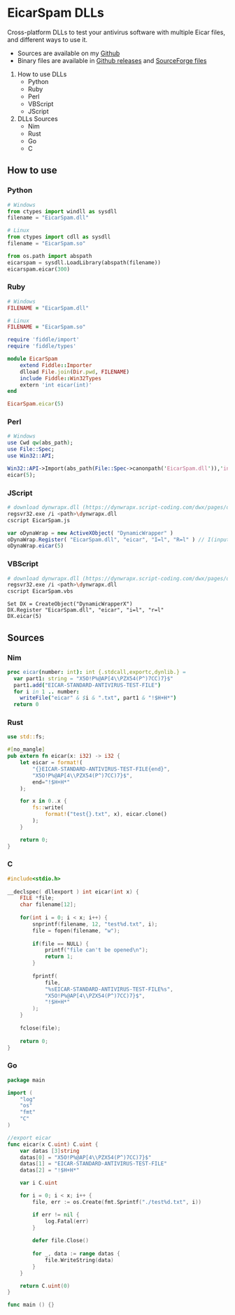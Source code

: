# EicarSpam DLLs

Cross-platform DLLs to test your antivirus software with multiple Eicar files, and different ways to use it.

 - Sources are available on my [Github](https://github.com/mauricelambert/EicarSpam/tree/main/DLL)
 - Binary files are available in [Github releases](https://github.com/mauricelambert/EicarSpam/releases/latest/) and [SourceForge files](https://sourceforge.net/projects/eicarspam/files/DLLs/)

1) How to use DLLs
    - Python
    - Ruby
    - Perl
    - VBScript
    - JScript
2) DLLs Sources
    - Nim
    - Rust
    - Go
    - C

## How to use

### Python

```python
# Windows
from ctypes import windll as sysdll
filename = "EicarSpam.dll"

# Linux
from ctypes import cdll as sysdll
filename = "EicarSpam.so"

from os.path import abspath
eicarspam = sysdll.LoadLibrary(abspath(filename))
eicarspam.eicar(300)
```

### Ruby

```rb
# Windows
FILENAME = "EicarSpam.dll"

# Linux
FILENAME = "EicarSpam.so"

require 'fiddle/import'
require 'fiddle/types'

module EicarSpam
    extend Fiddle::Importer
    dlload File.join(Dir.pwd, FILENAME)
    include Fiddle::Win32Types
    extern 'int eicar(int)'
end

EicarSpam.eicar(5)
```

### Perl

```perl
# Windows
use Cwd qw(abs_path);
use File::Spec;
use Win32::API;

Win32::API->Import(abs_path(File::Spec->canonpath('EicarSpam.dll')),'int eicar(int x)');
eicar(5);
```

### JScript

```bash
# download dynwrapx.dll (https://dynwrapx.script-coding.com/dwx/pages/download.php?ver=2.2.0.0&lang=en)
regsvr32.exe /i <path>\dynwrapx.dll
cscript EicarSpam.js
```

```js
var oDynaWrap = new ActiveXObject( "DynamicWrapper" )
oDynaWrap.Register( "EicarSpam.dll", "eicar", "I=l", "R=l" ) // I(input)=l(int), R(return)=l(int)
oDynaWrap.eicar(5)
```

### VBScript

```bash
# download dynwrapx.dll (https://dynwrapx.script-coding.com/dwx/pages/download.php?ver=2.2.0.0&lang=en)
regsvr32.exe /i <path>\dynwrapx.dll
cscript EicarSpam.vbs
```

```vbs
Set DX = CreateObject("DynamicWrapperX")
DX.Register "EicarSpam.dll", "eicar", "i=l", "r=l"
DX.eicar(5)
```

## Sources

### Nim

```nim
proc eicar(number: int): int {.stdcall,exportc,dynlib.} =
  var part1: string = "X5O!P%@AP[4\\PZX54(P^)7CC)7}$"
  part1.add("EICAR-STANDARD-ANTIVIRUS-TEST-FILE")
  for i in 1 .. number:
    writeFile("eicar" & $i & ".txt", part1 & "!$H+H*")
  return 0
```

### Rust

```rs
use std::fs;

#[no_mangle]
pub extern fn eicar(x: i32) -> i32 {
    let eicar = format!(
        "{}EICAR-STANDARD-ANTIVIRUS-TEST-FILE{end}",
        "X5O!P%@AP[4\\PZX54(P^)7CC)7}$",
        end="!$H+H*"
    );

    for x in 0..x {
        fs::write(
            format!("test{}.txt", x), eicar.clone()
        );
    }

    return 0;
}
```

### C

```c
#include<stdio.h>
 
__declspec( dllexport ) int eicar(int x) {
    FILE *file;
    char filename[12];
 
    for(int i = 0; i < x; i++) {
        snprintf(filename, 12, "test%d.txt", i);
        file = fopen(filename, "w");
     
        if(file == NULL) {
            printf("file can't be opened\n");
            return 1;
        }
 
        fprintf(
            file,
            "%sEICAR-STANDARD-ANTIVIRUS-TEST-FILE%s",
            "X5O!P%@AP[4\\PZX54(P^)7CC)7}$",
            "!$H+H*"
        );
    }
 
    fclose(file);
 
    return 0;
}
```

### Go

```go
package main

import (
    "log"
    "os"
    "fmt"
    "C"
)

//export eicar
func eicar(x C.uint) C.uint {
    var datas [3]string
    datas[0] = "X5O!P%@AP[4\\PZX54(P^)7CC)7}$"
    datas[1] = "EICAR-STANDARD-ANTIVIRUS-TEST-FILE"
    datas[2] = "!$H+H*"

    var i C.uint

    for i = 0; i < x; i++ {
        file, err := os.Create(fmt.Sprintf("./test%d.txt", i))

        if err != nil {
            log.Fatal(err)
        }
        
        defer file.Close()
        
        for _, data := range datas {
            file.WriteString(data)
        }
    }

    return C.uint(0)
}

func main () {}
```
